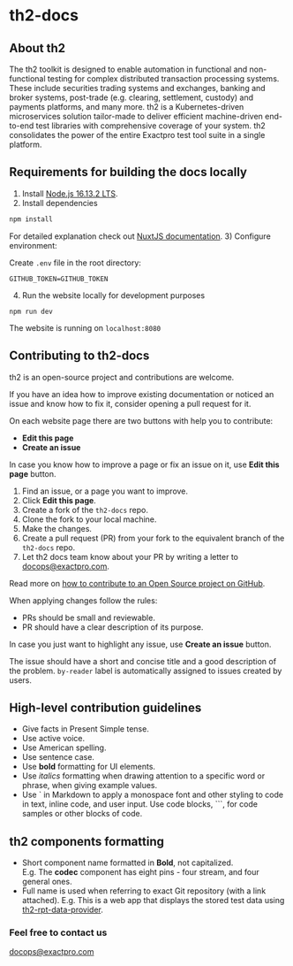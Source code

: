 # th2-docs

## About th2

The th2 toolkit is designed to enable automation in functional and non-functional testing for complex distributed transaction processing systems. These include securities trading systems and exchanges, banking and broker systems, post-trade (e.g. clearing, settlement, custody) and payments platforms, and many more. th2 is a Kubernetes-driven microservices solution tailor-made to deliver efficient machine-driven end-to-end test libraries with comprehensive coverage of your system. th2 consolidates the power of the entire Exactpro test tool suite in a single platform.

## Requirements for building the docs locally

1) Install [Node.js 16.13.2 LTS](https://nodejs.org/en/).
2) Install dependencies
```bash
npm install
```
For detailed explanation check out [NuxtJS documentation](https://nuxtjs.org/docs/). 
3) Configure environment:

Create `.env` file in the root directory:

```dotenv
GITHUB_TOKEN=GITHUB_TOKEN
```
4) Run the website locally for development purposes

```shell
npm run dev
```
The website is running on `localhost:8080`

## Contributing to th2-docs

th2 is an open-source project and contributions are welcome. 

If you have an idea how to improve existing documentation or noticed an issue and know how to fix it, consider opening a pull request for it.

On each website page there are two buttons with help you to contribute:
- **Edit this page**
- **Create an issue**

In case you know how to improve a page or fix an issue on it, use **Edit this page** button. 

1. Find an issue, or a page you want to improve. 
2. Click **Edit this page**.
3. Create a fork of the `th2-docs` repo.
4. Clone the fork to your local machine.
5. Make the changes.
6. Create a pull request (PR) from your fork to the equivalent branch of the `th2-docs` repo.
7. Let th2 docs team know about your PR by writing a letter to docops@exactpro.com.

Read more on [how to contribute to an Open Source project on GitHub](https://app.egghead.io/playlists/how-to-contribute-to-an-open-source-project-on-github). 

When applying changes follow the rules:

- PRs should be small and reviewable.
- PR should have a clear description of its purpose.

In case you just want to highlight any issue, use **Create an issue** button. 

The issue should have a short and concise title and a good description of the problem. `by-reader` label is automatically assigned to issues created by users.  

## High-level contribution guidelines

- Give facts in Present Simple tense.
- Use active voice.
- Use American spelling.
- Use sentence case. 
- Use **bold** formatting for UI elements. 
- Use *italics* formatting when drawing attention to a specific word or phrase, when giving example values.
- Use ` in Markdown to apply a monospace font and other styling to code in text, inline code, and user input. Use code blocks, ```, for code samples or other blocks of code.

## th2 components formatting
- Short component name formatted in **Bold**, not capitalized.  
  E.g. The **codec** component has eight pins - four stream, and four general ones.
- Full name is used when referring to exact Git repository (with a link attached).
E.g. This is a web app that displays the stored test data using [th2-rpt-data-provider](https://github.com/th2-net/th2-rpt-data-provider). 

### Feel free to contact us
docops@exactpro.com